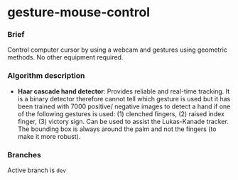# gesture-mouse-control

### Brief
Control computer cursor by using a webcam and gestures using geometric methods. No other equipment required.  


### Algorithm description

* **Haar cascade hand detector**: Provides reliable and real-time tracking. It is a binary detector therefore cannot tell which gesture is used but it has been trained with 7000 positive/ negative images to detect a hand if one of the following gestures is used: (1) clenched fingers, (2) raised index finger, (3) victory sign. Can be used to assist the Lukas-Kanade tracker. The bounding box is always around the palm and not the fingers (to make it more robust).

### Branches
Active branch is `dev`
